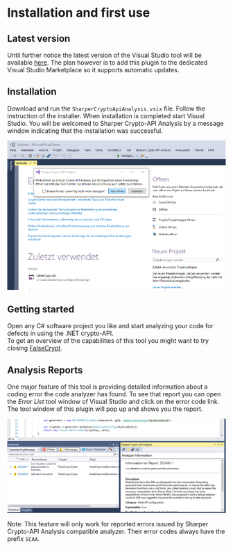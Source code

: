 # Installation and first use

## Latest version

Until further notice the latest version of the Visual Studio tool will be available [here](https://github.com/AnakinSklavenwalker/SharperCryptoApiAnalysis/releases).
The plan however is to add this plugin to the dedicated Visual Studio Marketplace so it supports automatic updates.

## Installation

Download and run the `SharperCryptoApiAnalysis.vsix` file. Follow the instruction of the installer.
When installation is completed start Visual Studio. You will be welcomed to Sharper Crypto-API Analysis by a message window indicating that the installation was successful.

![Alt text](../images/vsfirststart.PNG?raw=true "Sharper Crypto-API Analysis")

## Getting started

Open any C# software project you like and start analyzing your code for defects in using the .NET crypto-API.  
To get an overview of the capabilities of this tool you might want to try closing [FalseCrypt](https://github.com/AnakinSklavenwalker/FalseCrypt).

## Analysis Reports

One major feature of this tool is providing detailed information about a coding error the code analyzer has found.
To see that report you can open the *Error List* tool window of Visual Studio and click on the error code link.
The tool window of this plugin will pop up and shows you the report.

![Alt text](../images/scaa.PNG?raw=true "Sharper Crypto-API Analysis")

Note: This feature will only work for reported errors issued by Sharper Crypto-API Analysis compatible analyzer. Their error codes
always have the prefix `SCAA`.
 
 
 
 
 
 
 
 
 
 
 
 
 
